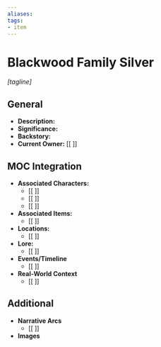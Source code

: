 ```yaml
---
aliases:
tags: 
- item
---
```

# Blackwood Family Silver
*[tagline]*

## General

- **Description:**
- **Significance:**
- **Backstory:**
- **Current Owner:** [[ ]]

## MOC Integration

- **Associated Characters:**
	- [[ ]]
	- [[ ]]
	- [[ ]]
- **Associated Items:**
	- [[ ]]
- **Locations:** 
	- [[ ]]
- **Lore:**
	- [[ ]]
- **Events/Timeline**
	- [[ ]]
- **Real-World Context**
	- [[ ]]

## Additional

- **Narrative Arcs**
	- [[ ]]
- **Images**